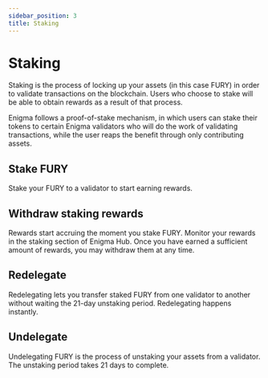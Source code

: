 ```yaml
---
sidebar_position: 3
title: Staking
---
```


# Staking

Staking is the process of locking up your assets (in this case FURY) in order to validate transactions on the blockchain. Users who choose to stake will be able to obtain rewards as a result of that process. 

Enigma follows a proof-of-stake mechanism, in which users can stake their tokens to certain Enigma validators who will do the work of validating transactions, while the user reaps the benefit through only contributing assets.

## Stake FURY

Stake your FURY to a validator to start earning rewards.

## Withdraw staking rewards

Rewards start accruing the moment you stake FURY. Monitor your rewards in the staking section of Enigma Hub. Once you have earned a sufficient amount of rewards, you may withdraw them at any time.

## Redelegate

Redelegating lets you transfer staked FURY from one validator to another without waiting the 21-day unstaking period. Redelegating happens instantly.

## Undelegate

Undelegating FURY is the process of unstaking your assets from a validator. The unstaking period takes 21 days to complete.
